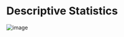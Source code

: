 
# Descriptive Statistics

![image](https://dss-www-production.s3.amazonaws.com/uploads/2021/04/maxresdefault.jpg)

